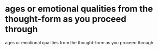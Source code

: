 # ages or emotional qualities from the thought-form as you proceed through

ages or emotional qualities from the thought-form as you proceed through
